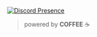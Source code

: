 [![Discord Presence](https://lanyard.cnrad.dev/api/1123896290024108093)](https://discord.com/users/1123896290024108093)
> powered by **COFFEE** ☕
